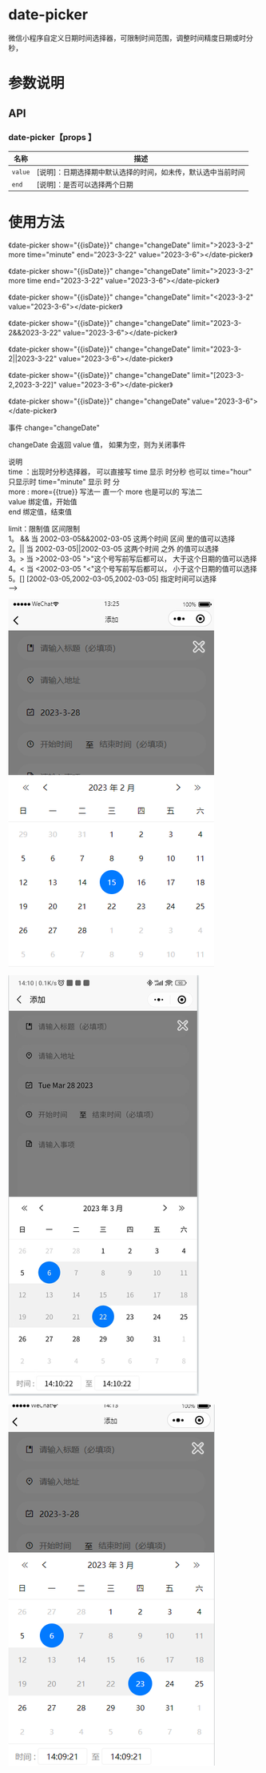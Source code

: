 # date-picker
微信小程序自定义日期时间选择器，可限制时间范围，调整时间精度日期或时分秒，


# 参数说明
## API

### date-picker【props 】

| 名称         | 描述                                                                                                           |
| ------------ | -------------------------------------------------------------------------------------------------------------- |
| `value`       | [说明]：日期选择期中默认选择的时间，如未传，默认选中当前时间                                                   |
| `end` | [说明]：是否可以选择两个日期|

# 使用方法

 《date-picker show="{{isDate}}" change="changeDate" limit=">2023-3-2" more time="minute" end="2023-3-22" value="2023-3-6"></date-picker》

 《date-picker show="{{isDate}}" change="changeDate" limit=">2023-3-2" more time end="2023-3-22" value="2023-3-6"></date-picker》

 《date-picker show="{{isDate}}" change="changeDate" limit="<2023-3-2" value="2023-3-6"></date-picker》

 《date-picker show="{{isDate}}" change="changeDate" limit="2023-3-2&&2023-3-22" value="2023-3-6"></date-picker》

 《date-picker show="{{isDate}}" change="changeDate" limit="2023-3-2||2023-3-22" value="2023-3-6"></date-picker》

 《date-picker show="{{isDate}}" change="changeDate" limit="[2023-3-2,2023-3-22]" value="2023-3-6"></date-picker》 

 《date-picker show="{{isDate}}" change="changeDate" value="2023-3-6"></date-picker》
 
 事件 change="changeDate"
 
 changeDate 会返回 value 值， 如果为空，则为关闭事件
 
 说明  
 time ：出现时分秒选择器， 可以直接写 time 显示 时分秒  也可以 time="hour" 只显示时  time="minute" 显示 时 分    
 more :  more={{true}} 写法一    直一个 more 也是可以的 写法二   
 value 绑定值，开始值   
 end 绑定值，结束值  

 limit：限制值 区间限制  
   1。 &&  当 2002-03-05&&2002-03-05  这两个时间 区间 里的值可以选择  
   2。||  当 2002-03-05||2002-03-05  这两个时间 之外 的值可以选择   
   3。>  当 >2002-03-05  ">"这个号写前写后都可以， 大于这个日期的值可以选择  
   4。< 当 <2002-03-05  "<"这个号写前写后都可以， 小于这个日期的值可以选择  
   5。[] [2002-03-05,2002-03-05,2002-03-05]  指定时间可以选择  
 -->


![img](https://github.com/wyulang/wx-date/blob/main/demo-pic/wx1.png)

![img](https://github.com/wyulang/wx-date/blob/main/demo-pic/wx2.png)

![img](https://github.com/wyulang/wx-date/blob/main/demo-pic/wx3.png)


